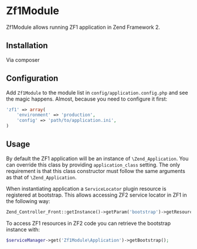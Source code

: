 Zf1Module
=========

Zf1Module allows running ZF1 application in Zend Framework 2.

## Installation

Via composer

## Configuration

Add `Zf1Module` to the module list in `config/application.config.php` and see the magic happens. Almost, because you need to configure it first:

```php
'zf1' => array(
    'environment' => 'production',
    'config' => 'path/to/application.ini',
)
```

## Usage

By default the ZF1 application will be an instance of `\Zend_Application`. You can override this class by providing `application_class` setting.
The only requirement is that this class constructor must follow the same arguments as that of `\Zend_Application`.

When instantiating application a `ServiceLocator` plugin resource is registered at bootstrap. This allows
accessing ZF2 service locator in ZF1 in the following way:

```php
Zend_Controller_Front::getInstance()->getParam('bootstrap')->getResource('ServiceLocator');
```

To access ZF1 resources in ZF2 code you can retrieve the bootstrap instance with:

```php
$serviceManager->get('Zf1Module\Application')->getBootstrap();
```

